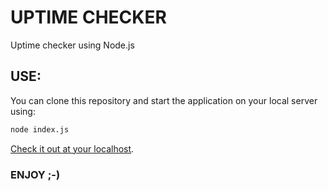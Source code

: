 # UPTIME CHECKER

Uptime checker using Node.js

## USE:

You can clone this repository and start the application on your local server using:
```bash
node index.js
```

[Check it out at your localhost](http://localhost:3000).

### ENJOY ;-)
